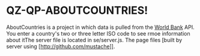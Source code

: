 QZ-QP-ABOUTCOUNTRIES!
======
AboutCountries is a project in which data is pulled from the [World Bank](http://worldbank.org) API. You enter a country's two or three letter ISO code to see rmoe information about itThe server file is located in se/server.js.
The page files [built by server using [http://github.com/mustache]].
